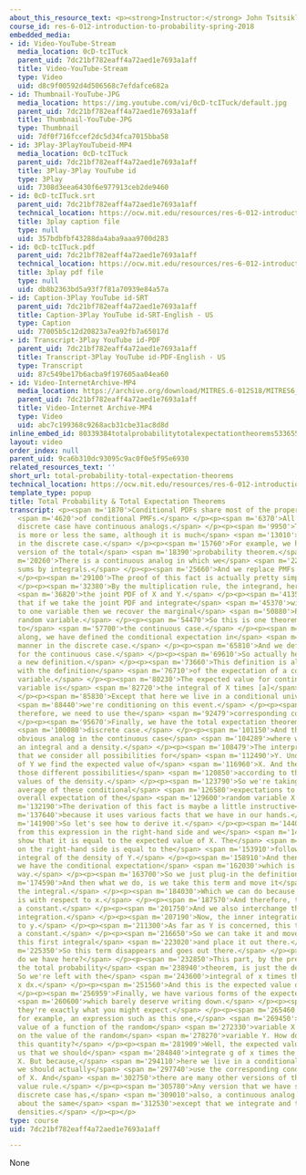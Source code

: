 ```yaml
---
about_this_resource_text: <p><strong>Instructor:</strong> John Tsitsiklis</p>
course_id: res-6-012-introduction-to-probability-spring-2018
embedded_media:
- id: Video-YouTube-Stream
  media_location: 0cD-tcITuck
  parent_uid: 7dc21bf782eaff4a72aed1e7693a1aff
  title: Video-YouTube-Stream
  type: Video
  uid: d8c9f00592d4d506568c7efdafce682a
- id: Thumbnail-YouTube-JPG
  media_location: https://img.youtube.com/vi/0cD-tcITuck/default.jpg
  parent_uid: 7dc21bf782eaff4a72aed1e7693a1aff
  title: Thumbnail-YouTube-JPG
  type: Thumbnail
  uid: 7df0f716fccef2dc5d34fca7015bba58
- id: 3Play-3PlayYouTubeid-MP4
  media_location: 0cD-tcITuck
  parent_uid: 7dc21bf782eaff4a72aed1e7693a1aff
  title: 3Play-3Play YouTube id
  type: 3Play
  uid: 7308d3eea6430f6e977913ceb2de9460
- id: 0cD-tcITuck.srt
  parent_uid: 7dc21bf782eaff4a72aed1e7693a1aff
  technical_location: https://ocw.mit.edu/resources/res-6-012-introduction-to-probability-spring-2018/part-i-the-fundamentals/total-probability-total-expectation-theorems/0cD-tcITuck.srt
  title: 3play caption file
  type: null
  uid: 357bdbfbf43288da4aba9aaa9700d283
- id: 0cD-tcITuck.pdf
  parent_uid: 7dc21bf782eaff4a72aed1e7693a1aff
  technical_location: https://ocw.mit.edu/resources/res-6-012-introduction-to-probability-spring-2018/part-i-the-fundamentals/total-probability-total-expectation-theorems/0cD-tcITuck.pdf
  title: 3play pdf file
  type: null
  uid: db8b2363bd5a93f7f81a70939e84a57a
- id: Caption-3Play YouTube id-SRT
  parent_uid: 7dc21bf782eaff4a72aed1e7693a1aff
  title: Caption-3Play YouTube id-SRT-English - US
  type: Caption
  uid: 77005b5c12d20823a7ea92fb7a65017d
- id: Transcript-3Play YouTube id-PDF
  parent_uid: 7dc21bf782eaff4a72aed1e7693a1aff
  title: Transcript-3Play YouTube id-PDF-English - US
  type: Transcript
  uid: 87c549be17b6acba9f197605aa04ea60
- id: Video-InternetArchive-MP4
  media_location: https://archive.org/download/MITRES.6-012S18/MITRES6_012S18_L10-04_300k.mp4
  parent_uid: 7dc21bf782eaff4a72aed1e7693a1aff
  title: Video-Internet Archive-MP4
  type: Video
  uid: abc7c199368c9268acb31cbe31ac8d8d
inline_embed_id: 80339384totalprobabilitytotalexpectationtheorems53365560
layout: video
order_index: null
parent_uid: 9ca6b310dc93095c9ac0f0e5f95e6930
related_resources_text: ''
short_url: total-probability-total-expectation-theorems
technical_location: https://ocw.mit.edu/resources/res-6-012-introduction-to-probability-spring-2018/part-i-the-fundamentals/total-probability-total-expectation-theorems
template_type: popup
title: Total Probability & Total Expectation Theorems
transcript: <p><span m='1870'>Conditional PDFs share most of the properties</span>
  <span m='4620'>of conditional PMFs.</span> </p><p><span m='6370'>All facts for the
  discrete case have continuous analogs.</span> </p><p><span m='9950'>The intuition
  is more or less the same, although it is much</span> <span m='13010'>easier to grasp
  in the discrete case.</span> </p><p><span m='15760'>For example, we have seen this
  version of the total</span> <span m='18390'>probability theorem.</span> </p><p><span
  m='20260'>There is a continuous analog in which we</span> <span m='22710'>replace
  sums by integrals.</span> </p><p><span m='25660'>And we replace PMFs by PDFs.</span>
  </p><p><span m='29100'>The proof of this fact is actually pretty simple.</span>
  </p><p><span m='32380'>By the multiplication rule, the integrand, here, is just</span>
  <span m='36820'>the joint PDF of X and Y.</span> </p><p><span m='41350'>And we know
  that if we take the joint PDF and integrate</span> <span m='45370'>with respect
  to one variable then we recover the marginal</span> <span m='50880'>PDF of the other
  random variable.</span> </p><p><span m='54470'>So this is one theorem that extends
  to</span> <span m='57700'>the continuous case.</span> </p><p><span m='60150'>Moving
  along, we have defined the conditional expectation in</span> <span m='63470'>this
  manner in the discrete case.</span> </p><p><span m='65810'>And we define it similarly
  for the continuous case.</span> </p><p><span m='69610'>So actually here we now have
  a new definition.</span> </p><p><span m='73660'>This definition is also consistent
  with the definition</span> <span m='76710'>of the expectation of a continuous random
  variable.</span> </p><p><span m='80230'>The expected value for continuous random
  variable is</span> <span m='82720'>the integral of X times [a]</span> <span m='84890'>density.</span>
  </p><p><span m='85830'>Except that here we live in a conditional universe where</span>
  <span m='88440'>we're conditioning on this event.</span> </p><p><span m='90770'>And
  therefore, we need to use the</span> <span m='92479'>corresponding conditional PDF.</span>
  </p><p><span m='95670'>Finally, we have the total expectation theorem in the</span>
  <span m='100080'>discrete case.</span> </p><p><span m='101150'>And there is the
  obvious analog in the continuous case</span> <span m='104289'>where we are using
  an integral and a density.</span> </p><p><span m='108479'>The interpretation is
  that we consider all possibilities for</span> <span m='112490'>Y. Under each possibility
  of Y we find the expected value of</span> <span m='116960'>X. And then we weigh
  those different possibilities</span> <span m='120850'>according to the corresponding
  values of the density.</span> </p><p><span m='123790'>So we're taking a weighted
  average of these conditional</span> <span m='126580'>expectations to obtain the
  overall expectation of the</span> <span m='129600'>random variable X.</span> </p><p><span
  m='132190'>The derivation of this fact is maybe a little instructive</span> <span
  m='137640'>because it uses various facts that we have in our hands.</span> </p><p><span
  m='141900'>So let's see how to derive it.</span> </p><p><span m='144060'>We start
  from this expression in the right-hand side and we</span> <span m='147010'>will
  show that it is equal to the expected value of X. The</span> <span m='150740'>expression
  on the right-hand side is equal to the</span> <span m='153910'>following, it's the
  integral of the density of Y.</span> </p><p><span m='158910'>And then, inside here,
  we have the conditional expectation</span> <span m='162030'>which is defined this
  way.</span> </p><p><span m='163700'>So we just plug-in the definition.</span> </p><p><span
  m='174590'>And then what we do, is we take this term and move it</span> <span m='179380'>inside
  the integral.</span> </p><p><span m='184030'>Which we can do because this integral
  is with respect to x.</span> </p><p><span m='187570'>And therefore, this is like
  a constant.</span> </p><p><span m='201750'>And we also interchange the order of
  integration.</span> </p><p><span m='207190'>Now, the inner integration is with respect
  to y.</span> </p><p><span m='211300'>As far as Y is concerned, this term, x, is
  a constant.</span> </p><p><span m='216650'>So we can take it and move it outside
  this first integral</span> <span m='223020'>and place it out there.</span> </p><p><span
  m='225350'>So this term disappears and goes out there.</span> </p><p><span m='229390'>What
  do we have here?</span> </p><p><span m='232850'>This part, by the previous fact,
  the total probability</span> <span m='238940'>theorem, is just the density of X.
  So we're left with the</span> <span m='243600'>integral of x times the density of
  x dx.</span> </p><p><span m='251560'>And this is the expected value of X.</span>
  </p><p><span m='256959'>Finally, we have various forms of the expected value rule,</span>
  <span m='260600'>which barely deserve writing down.</span> </p><p><span m='262380'>Because
  they're exactly what you might expect.</span> </p><p><span m='265460'>Consider,
  for example, an expression such as this one,</span> <span m='269450'>the expected
  value of a function of the random</span> <span m='272330'>variable X but conditioned
  on the value of the random</span> <span m='278270'>variable Y. How do we calculate
  this quantity?</span> </p><p><span m='281909'>Well, the expected value rule tells
  us that we should</span> <span m='284840'>integrate g of x times the density of
  X. But because,</span> <span m='294110'>here we live in a conditional universe,
  we should actually</span> <span m='297740'>use the corresponding conditional PDF
  of X. And</span> <span m='302750'>there are many other versions of the expected
  value rule.</span> </p><p><span m='305780'>Any version that we have seen for the
  discrete case has,</span> <span m='309010'>also, a continuous analog which looks
  about the same</span> <span m='312530'>except that we integrate and that we use
  densities.</span> </p><p></p>
type: course
uid: 7dc21bf782eaff4a72aed1e7693a1aff

---
```

None